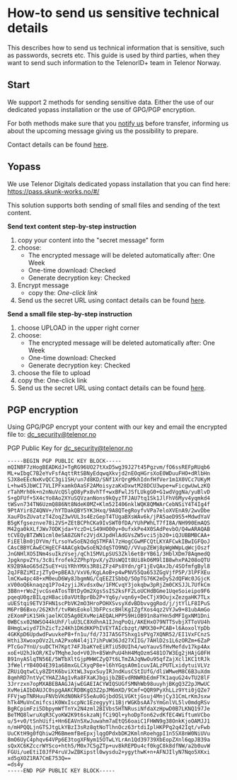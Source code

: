 # How-to send us sensitive technical details
This describes how to send us technical information that is sensitive, such as passwords, secrets etc. 
This guide is used by third parties, when they want to send such information to the TelenorID\+ team in Telenor Norway.

## Start
We support 2 methods for sending sensitive data. Either the use of our dedicated yopass installation or the use of GPG/PGP encryption.

For both methods make sure that you [notify us](TelenorID_Plus_-_help.md) before transfer, informing us about the upcoming message giving us the possibility to prepare.

Contact details can be found [here](TelenorID_Plus_-_help.md).

## Yopass
We use Telenor Digitals dedicated yopass installation that you can find here: https://pass.skunk-works.no/#/

This solution supports both sending of small files and sending of the text content.

__Send text content step-by-step instruction__

1. copy your content into the "secret message" form
1. choose:
    * The encrypted message will be deleted automatically after: One Week
    * One-time download: Checked
    * Generate decryption key: Checked
1. Encrypt message
    * copy the: *One-click link*
1. Send us the secret URL using contact details can be found [here](TelenorID_Plus_-_help.md).

__Send a small file step-by-step instruction__

1. choose UPLOAD in the upper right corner
1. choose:
    * The encrypted message will be deleted automatically after: One Week
    * One-time download: Checked
    * Generate decryption key: Checked
1. choose the file to upload
1. copy the: One-click link
1. Send us the secret URL using contact details can be found [here](TelenorID_Plus_-_help.md).


## PGP encryption
Using GPG/PGP encrypt your content with our key and email the encrypted file to: dc_security@telenor.no

PGP Public Key for dc_security@telenor.no

    -----BEGIN PGP PUBLIC KEY BLOCK-----
    mQINBF7zHogBEADKdJ+TgRG96UO27tXxD5wg39J27t45Pgzvm/fO6ssREFpRUqb6
    ML+wIbgC7B2eYvFsfAqttRtSBNyEdqwqXkvjd2nEOqHGrsXoE0WDuuFHO+dRlbHn
    SJX8eEEcNxKvQCC3gi1SH/un7d8KD/SNf1XrQrgMkhIdnfHfVer1m1X0VCc7UKyM
    L+hw45JbWCI7VLIPFxamkOAaSF2AMoisyzaKxDxwtM28DCU3wpe+wFicgwUwLzKQ
    rTahMrh0k+n2nNuVcQSlgO8yPx8vhTf+wxBFwlJSfLUkgG0+G1wdVggNa/yuBlvD
    S+gDFUf+5X4cYo8Ao2XYuSQVzanNons9kQyzTFJAU7tq1Sk1JlFhV6Myv4yqmkd4
    tWSvn734TN6UzmQ886Nt8NdeK0MZ+Klm52I406nklWQK8QMWArCebNSiY4T4Ig4f
    9PtAYir8Z4QNV+/hYTDakQBY5YK3Hxq/9A8QTegRoyfvVPa7eloXVEnA9/2wvDbe
    XauFDsZUvatzT4ZoqZ3wVUL3s4EzGepT4TUgaBXsWAv6k/jPA5aeD9S5+MdwdYaV
    B5gKfgseznve78i2VS+ZEtBCPhCKa9IvSWT0fDA/YUhPWhLT7fI8A/NH990EmAQS
    M42ga0kXLfJWv7ODKjda+YczD+LS49HO00y+0ufxkPe4X0SAdPevbO/Q4wARAQAB
    tCVEQyBTZWN1cml0eSA8ZGNfc2VjdXJpdHlAdGVsZW5vci5jb20+iQJUBBMBCAA+
    FiEElBn0jDYVm/fLrsoYwSoEN2dqSTMFAl7zHogCGwMFCQtLKYAFCwkIBwIGFQoJ
    CAsCBBYCAwECHgECF4AACgkQwSoEN2dqSTO9NQ//VVupZEWj8pWgWWpLqWcjOszf
    JnGNHlXO5INm4suIkzVsej/qCh15MVLpSUS3Zkl6etBrYB61/3HblXDm78AqmedQ
    JpgknpvZYs/3c8ifrofek2ZPhpYpvX/yZUsWQIt8Ui8kO6M9lIB8whxPA208oQTU
    K92B9AoG65dZ5uEY+UiYRhYMXs3R8iZFz4Ps8Ydn/gF1jEvQAxJb/4SOfmfgByl8
    2qJFBZiMIzjZTyO+pBEA3/VxV6/KgLAoB+p4wPNV55Qa653ZGgVjfP5P/3lPFXEu
    lmCKw4pc48+xM0euD6Wy8JbgmNG/CqEEZISbbQ/5OpTG76K2eDyS2dQFWc0JGjcK
    xV00oQ6knaqzq1P7o4zyjiJKvdsx0w/1FMCvqY3jokqbw3pRjZm0CKSJJL7UfkCm
    3B8n+rWoZjvcGseATosTBtDyOm2XgsSsIS2ksFF2LoUCHdBGme1UqeSoieipo9F6
    pqeqU0gzBILqzHBaci0aVUtBprBb2P+Yq6y/vqn6y+DeCTjX9OujxZezgaHK7TLx
    uUEStqi9ETV3FHN1scPbVK2mO3HroPOHXSvsyXdvBDbvvggRod/j/jtYlLF8IPuS
    M6PrB6Bxo/262Khf/tvRWsEokol3bFPcscBHlKgIZgfXos4qz2VYJw9+81ubAmGo
    zEXomPiK1SHkjaelKCO5Ag0EXvMeiAEQALHPPS9HiOB91n8aYHn5dMFIgxNM1Dni
    0WBCsx02NWSO44kUhF/luU3LC8XdhnA1IJnqPoQi/AKEHxO79NTTSvbjXTToVU4h
    8HmgLwiyd7IhZicTz24Kh1DKdKKPhIVEYTAIcbzgt/NMX30+PCAB+l6AoxolYpDb
    4GKKpD6UpdwdFwuvkeP8+fn1u/fd/73I7A5GTShxg1sPVg7XQNR52/EI1VxFCnzS
    Hthi3XwoxpOVz2LnA2PxoN4l4j17ihPuW36Jd27XIIG/7AHlD2s1L6zORZm+6ZaP
    PTcGo7YnU/suDCTH7Kpt74FJbaKYeEiRTiU50UIh4/woYauvSfHvMefdv17kp4Ax
    xoE+U2hJkOR/KIvTMqheJod+V0Jh+85WnPuU4hH4MqOzmS481O7W3Eg2jHAjG0FH
    B91nyASlqTN56E/5WTbXltGjpMHWCZyQ7t6LTmZAJqNwOu95qfZajXcl1KC1tRJk
    3fWelrYB40O4E391a68mxGLCXyqP8e+l6hYGqsA0m1cuvIALzPUTLxidytuiVLVz
    ZRUiQqtwCLy8ZDtK6bviXtWL3vpxSuyIRJndKusCStIUfG/dliWMweM8C6B3uXdm
    8qmhRD7ntVyCYHAZJAg1vRa8FXaKJbgijbZBEvdRNWRbEdmFTK1aquG24vTU28lF
    3Jrrzxn7opMXABEBAAGJAjwEGAEIACYWIQSUGfSMNhWb98uuyhjBKgQ3Z2pJMwUC
    XvMeiAIbDAUJC0spgAAKCRDBKgQ3Z2pJM6mXD/9Cmf+QQR9PyXhLLz9Yti0jQZe7
    FFVjwpTNRHuuFNVbVKdN0NkFS5eAu0GjbdOSLVGKtjGsuj4MnjCy31CmLrKmJsxw
    hTk4MuVnCmifcsiK0WxIscpNc1EzegyyYi1BjrWGKbsAA7sYmGnlVL5lv0mdgRSv
    BgRCpimFzi5DbpymWfTnYx2N4zml2BIVbs5HTNRusiNfdaXzHpwD0B7LKNQ197Je
    BeTMQ8lwruXqR3CyoKW2K9t6skzaNjfCi9Ql+yhoDpTon62vdKfEC4WiftumVCbo
    u/5+v0/tSnhUifi+Hn6EAVn5XwJuwahm7aEtQS6oaiC1FHWN9g38OnkKjoOAMJJ1
    n/mHPQQLjnGTSJtgLkYBzI3sRz8qtNoTlhnOcz63rtdiIplHKPPq2q42Iqt/vFwb
    UuCKtH9g0fQhiw2M6BmemfBeEpxjlqgOPdxbDK2KmlnRoehgpI1n5SX8nW0NiUVu
    8mO6UyC4phqv64VPp6E3togXFNym15OTwLYLrAn1Qd39739XbEopZXnl6qpJB39a
    sQxXC6KZccrWYSco+hth5/M0x7C5gZTp+uv8kREPDu4cf0kgC8k8dfNW/a2b0uvW
    FGUi/ueEtiI0JfP4ruVJwZBKipstl0wysdu2+ygythwK+n+AFNJIlyN7Nqo5XKxi
    xd5gXOZ1RA7CmE753Q==
    =ds4y
    -----END PGP PUBLIC KEY BLOCK-----
